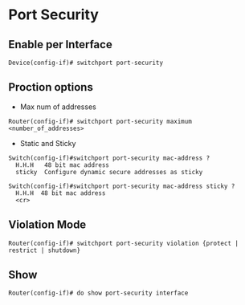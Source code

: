# Port Security

## Enable per Interface
```
Device(config-if)# switchport port-security
```

## Proction options
- Max num of addresses
```
Router(config-if)# switchport port-security maximum <number_of_addresses>
```
- Static and Sticky
```
Switch(config-if)#switchport port-security mac-address ?
  H.H.H   48 bit mac address
  sticky  Configure dynamic secure addresses as sticky

Switch(config-if)#switchport port-security mac-address sticky ?
  H.H.H  48 bit mac address
  <cr>
```

## Violation Mode
```
Router(config-if)# switchport port-security violation {protect | restrict | shutdown} 
```

## Show
```
Router(config-if)# do show port-security interface 
```
